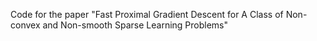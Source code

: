 Code for the paper "Fast Proximal Gradient Descent for A Class of Non-convex and Non-smooth Sparse Learning Problems"
